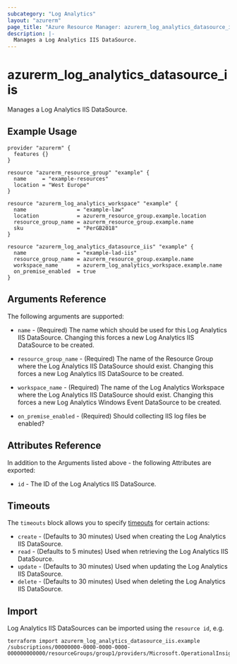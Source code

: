 ```yaml
---
subcategory: "Log Analytics"
layout: "azurerm"
page_title: "Azure Resource Manager: azurerm_log_analytics_datasource_iis"
description: |-
  Manages a Log Analytics IIS DataSource.
---
```


# azurerm_log_analytics_datasource_iis

Manages a Log Analytics IIS DataSource.

## Example Usage

```hcl
provider "azurerm" {
  features {}
}

resource "azurerm_resource_group" "example" {
  name     = "example-resources"
  location = "West Europe"
}

resource "azurerm_log_analytics_workspace" "example" {
  name                = "example-law"
  location            = azurerm_resource_group.example.location
  resource_group_name = azurerm_resource_group.example.name
  sku                 = "PerGB2018"
}

resource "azurerm_log_analytics_datasource_iis" "example" {
  name                = "example-lad-iis"
  resource_group_name = azurerm_resource_group.example.name
  workspace_name      = azurerm_log_analytics_workspace.example.name
  on_premise_enabled  = true
}
```

## Arguments Reference

The following arguments are supported:

* `name` - (Required) The name which should be used for this Log Analytics IIS DataSource. Changing this forces a new Log Analytics IIS DataSource to be created.

* `resource_group_name` - (Required) The name of the Resource Group where the Log Analytics IIS DataSource should exist. Changing this forces a new Log Analytics IIS DataSource to be created.

* `workspace_name` - (Required) The name of the Log Analytics Workspace where the Log Analytics IIS DataSource should exist. Changing this forces a new Log Analytics Windows Event DataSource to be created.

* `on_premise_enabled` - (Required) Should collecting IIS log files be enabled?

## Attributes Reference

In addition to the Arguments listed above - the following Attributes are exported: 

* `id` - The ID of the Log Analytics IIS DataSource.

## Timeouts

The `timeouts` block allows you to specify [timeouts](https://www.terraform.io/docs/configuration/resources.html#timeouts) for certain actions:

* `create` - (Defaults to 30 minutes) Used when creating the Log Analytics IIS DataSource.
* `read` - (Defaults to 5 minutes) Used when retrieving the Log Analytics IIS DataSource.
* `update` - (Defaults to 30 minutes) Used when updating the Log Analytics IIS DataSource.
* `delete` - (Defaults to 30 minutes) Used when deleting the Log Analytics IIS DataSource.

## Import

Log Analytics IIS DataSources can be imported using the `resource id`, e.g.

```shell
terraform import azurerm_log_analytics_datasource_iis.example /subscriptions/00000000-0000-0000-0000-000000000000/resourceGroups/group1/providers/Microsoft.OperationalInsights/workspaces/workspace1/datasources/datasource1
```
